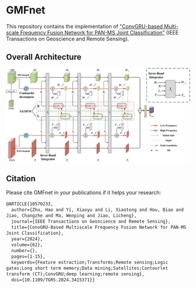 # GMFnet
This repository contains the implementation of ["ConvGRU-based Multi-scale Frequency Fusion Network for PAN-MS Joint Classification"](https://ieeexplore.ieee.org/abstract/document/10570233) (IEEE Transactions on Geoscience and Remote Sensing). 

## Overall Architecture
<img src='https://github.com/Xidian-AIGroup190726/GMFnet/blob/main/src/04Overall%20Structure4.pdf'>

## Citation
Please cite GMFnet in your publications if it helps your research:
```
@ARTICLE{10570233, 
  author={Zhu, Hao and Yi, Xiaoyu and Li, Xiaotong and Hou, Biao and Jiao, Changzhe and Ma, Wenping and Jiao, Licheng}, 
  journal={IEEE Transactions on Geoscience and Remote Sensing}, 
  title={ConvGRU-Based Multiscale Frequency Fusion Network for PAN-MS Joint Classification}, 
  year={2024},
  volume={62},
  number={},
  pages={1-15},
  keywords={Feature extraction;Transforms;Remote sensing;Logic gates;Long short term memory;Data mining;Satellites;Contourlet transform (CT);ConvGRU;deep learning;remote sensing},
  doi={10.1109/TGRS.2024.3415371}}
```
